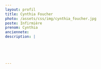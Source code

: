 ```yaml
---
layout: profil
title: Cynthia Foucher
photo: /assets/css/img/cynthia_foucher.jpg
poste: Infirmière
prenom: Cynthia
anciennete: 
description: |
 

  

  
---
```

